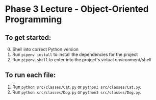 # Phase 3 Lecture - Object-Oriented Programming

## To get started:

0. Shell into correct Python version
1. Run `pipenv install` to install the dependencies for the project
2. Run `pipenv shell` to enter into the project's virtual environment/shell

## To run each file:

1. Run `python src/classes/Cat.py` or `python3 src/classes/Cat.py`.
2. Run `python src/classes/Dog.py` or `python3 src/classes/Dog.py`.